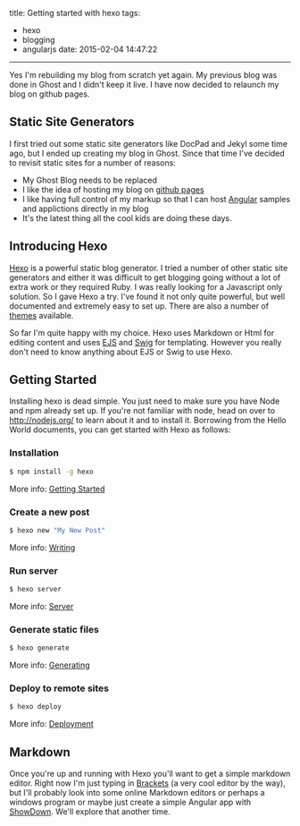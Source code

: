 title: Getting started with hexo
tags:
  - hexo
  - blogging
  - angularjs
date: 2015-02-04 14:47:22
---

Yes I'm rebuilding my blog from scratch yet again.  My previous blog was done in Ghost and I didn't keep it live.  I have now decided to relaunch my blog on github pages.

## Static Site Generators

I first tried out some static site generators like DocPad and Jekyl some time ago, but I ended up creating my blog in Ghost.  Since that time I've decided to revisit static sites for a number of reasons:

* My Ghost Blog needs to be replaced
* I like the idea of hosting my blog on [github pages](http://github.io)
* I like having full control of my markup so that I can host [Angular](https://angularjs.org/) samples and applictions directly in my blog
* It's the latest thing all the cool kids are doing these days.

## Introducing Hexo

[Hexo](http://hexo.io) is a powerful static blog generator.  I tried a number of other static site generators and either it was difficult to get blogging going without a lot of extra work or they required Ruby.  I was really looking for a Javascript only solution.  So I gave Hexo a try.  I've found it not only quite powerful, but well documented and extremely easy to set up.  There are also a number of [themes](http://hexo.io/themes) available.

So far I'm quite happy with my choice.  Hexo uses Markdown or Html for editing content and uses [EJS](http://www.embeddedjs.com/) and [Swig](http://paularmstrong.github.io/swig/) for templating.  However you really don't need to know anything about EJS or Swig to use Hexo.

## Getting Started

Installing hexo is dead simple.  You just need to make sure you have Node and npm already set up.  If you're not familiar with node, head on over to <http://nodejs.org/> to learn about it and to install it.  Borrowing from the Hello World documents, you can get started with Hexo as follows:

### Installation

``` bash
$ npm install -g hexo
```

More info: [Getting Started](http://hexo.io/docs/index.html)

### Create a new post

``` bash
$ hexo new "My New Post"
```

More info: [Writing](http://hexo.io/docs/writing.html)

### Run server

``` bash
$ hexo server
```

More info: [Server](http://hexo.io/docs/server.html)

### Generate static files

``` bash
$ hexo generate
```

More info: [Generating](http://hexo.io/docs/generating.html)

### Deploy to remote sites

``` bash
$ hexo deploy
```

More info: [Deployment](http://hexo.io/docs/deployment.html)

## Markdown

Once you're up and running with Hexo you'll want to get a simple markdown editor.  Right now I'm just typing in [Brackets](http://brackets.io/) (a very cool editor by the way), but I'll probably look into some online Markdown editors or perhaps a windows program or maybe just create a simple Angular app with [ShowDown](https://github.com/showdownjs/showdown).  We'll explore that another time.